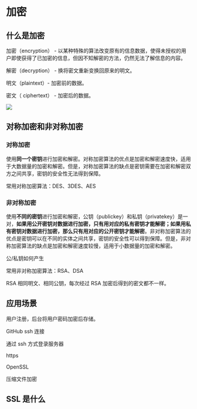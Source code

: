 # 加密

## 什么是加密

加密（encryption） - 以某种特殊的算法改变原有的信息数据，使得未授权的用户即使获得了已加密的信息，但因不知解密的方法，仍然无法了解信息的内容。

解密（decryption） - 换将密文重新变换回原来的明文。

明文（plaintext）- 加密前的数据。

密文（ ciphertext） - 加密后的数据。

![](http://image.newarea.site/2024-01-21-22-15-08.png)

## 对称加密和非对称加密

### 对称加密

使用**同一个密钥**进行加密和解密。对称加密算法的优点是加密和解密速度快，适用于大数据量的加密和解密。但是，对称加密算法的缺点是密钥需要在加密和解密双方之间共享，密钥的安全性无法得到保障。

常用对称加密算法：DES、3DES、AES

### 非对称加密

使用**不同的密钥**进行加密和解密，公钥（publickey）和私钥（privatekey）是一对，**如果用公开密钥对数据进行加密，只有用对应的私有密钥才能解密；如果用私有密钥对数据进行加密，那么只有用对应的公开密钥才能解密**。非对称加密算法的优点是密钥可以在不同的实体之间共享，密钥的安全性可以得到保障。但是，非对称加密算法的缺点是加密和解密速度较慢，适用于小数据量的加密和解密。

公/私钥如何产生

常用非对称加密算法：RSA、DSA

RSA
相同明文、相同公钥，每次经过 RSA 加密后得到的密文都不一样。

## 应用场景

用户注册，后台将用户密码加密后存储。

GitHub ssh 连接

通过 ssh 方式登录服务器

https

OpenSSL

压缩文件加密

## SSL 是什么 
